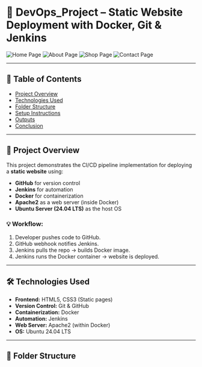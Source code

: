 # 🚀 DevOps_Project – Static Website Deployment with Docker, Git & Jenkins

![Home Page](https://github.com/tony0807133/devops_project/blob/master/screenshots/home.png?raw=true)
![About Page](https://github.com/tony0807133/devops_project/blob/master/screenshots/about.png?raw=true)
![Shop Page](https://github.com/tony0807133/devops_project/blob/master/screenshots/shop.png?raw=true)
![Contact Page](https://github.com/tony0807133/devops_project/blob/master/screenshots/contact.png?raw=true)

---

## 📑 Table of Contents

- [Project Overview](#project-overview)
- [Technologies Used](#technologies-used)
- [Folder Structure](#folder-structure)
- [Setup Instructions](#setup-instructions)
- [Outputs](#outputs)
- [Conclusion](#conclusion)

---

## 📌 Project Overview

This project demonstrates the CI/CD pipeline implementation for deploying a **static website** using:

- **GitHub** for version control
- **Jenkins** for automation
- **Docker** for containerization
- **Apache2** as a web server (inside Docker)
- **Ubuntu Server (24.04 LTS)** as the host OS

### 💡 Workflow:
1. Developer pushes code to GitHub.
2. GitHub webhook notifies Jenkins.
3. Jenkins pulls the repo → builds Docker image.
4. Jenkins runs the Docker container → website is deployed.

---

## 🛠 Technologies Used

- **Frontend:** HTML5, CSS3 (Static pages)
- **Version Control:** Git & GitHub
- **Containerization:** Docker
- **Automation:** Jenkins
- **Web Server:** Apache2 (within Docker)
- **OS:** Ubuntu 24.04 LTS

---

## 📁 Folder Structure

